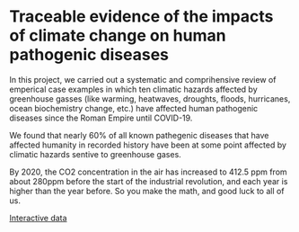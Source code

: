 # Traceable evidence of the impacts of climate change on human pathogenic diseases

In this project, we carried out a systematic and comprihensive review of emperical case examples in which ten climatic hazards affected by greenhouse gasses (like warming, heatwaves, droughts, floods, hurricanes, ocean biochemistry change, etc.) have affected human pathogenic diseases since the Roman Empire until COVID-19. 

We found that nearly 60% of all known pathegenic diseases that have affected humanity in recorded history have been at some point affected by climatic hazards sentive to greenhouse gases. 

By 2020, the CO2 concentration in the air has increased to 412.5 ppm from about 280ppm before the start of the industrial revolution, and each year is higher than the year before. So you make the math, and good luck to all of us.

[Interactive data](https://camilo-mora.github.io/Diseases/)
